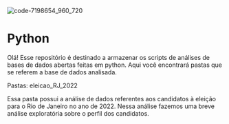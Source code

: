 ![code-7198654_960_720](https://user-images.githubusercontent.com/86385331/205970179-89d89c82-3fc7-4f52-838d-4cba7387c904.jpg)

# Python

Olá! Esse repositório é destinado a armazenar os scripts de análises de bases de dados abertas feitas em python. Aqui você encontrará pastas que se referem a base de dados analisada. 

Pastas:
eleicao_RJ_2022

Essa pasta possui a análise de dados referentes aos candidatos à eleição para o Rio de Janeiro no ano de 2022. Nessa análise fazemos uma breve análise exploratória sobre o perfil dos candidatos.
